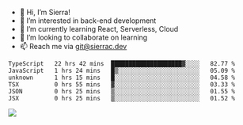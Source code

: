 - 👋 Hi, I’m Sierra!
- 👀 I’m interested in back-end development
- 🌱 I’m currently learning React, Serverless, Cloud
- 💞️ I’m looking to collaborate on learning
- 📫 Reach me via git@sierrac.dev

<!--START_SECTION:waka-->

```text
TypeScript   22 hrs 42 mins  ████████████████████▓░░░░   82.77 %
JavaScript   1 hrs 24 mins   █▒░░░░░░░░░░░░░░░░░░░░░░░   05.09 %
unknown      1 hrs 15 mins   █░░░░░░░░░░░░░░░░░░░░░░░░   04.58 %
TSX          0 hrs 55 mins   ▓░░░░░░░░░░░░░░░░░░░░░░░░   03.33 %
JSON         0 hrs 25 mins   ▒░░░░░░░░░░░░░░░░░░░░░░░░   01.55 %
JSX          0 hrs 25 mins   ▒░░░░░░░░░░░░░░░░░░░░░░░░   01.52 %
```

<!--END_SECTION:waka-->


![](https://hit.yhype.me/github/profile?user_id=7351311)
